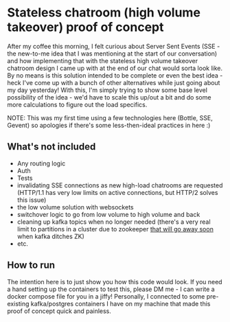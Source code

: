 # Stateless chatroom (high volume takeover) proof of concept

After my coffee this morning, I felt curious about Server Sent Events (SSE - the new-to-me idea that I was mentioning at the start of our conversation)
 and how implementing that with the stateless high volume takeover chatroom design I came up with at the end of our chat would sorta look like. 
By no means is this solution intended to be complete or even the best idea - heck I've come up with a bunch of other alternatives while just going about my day yesterday!
With this, I'm simply trying to show some base level possibility of the idea - we'd have to scale this up/out a bit and do some more calculations to figure out the load specifics.

NOTE: This was my first time using a few technologies here (Bottle, SSE, Gevent) so apologies if there's some less-then-ideal practices in here :)


## What's not included
- Any routing logic
- Auth
- Tests
- invalidating SSE connections as new high-load chatrooms are requested (HTTP/1.1 has very low limits on active connections, but HTTP/2 solves this issue)
- the low volume solution with websockets
- switchover logic to go from low volume to high volume and back
- cleaning up kafka topics when no longer needed (there's a very real limit to partitions in a cluster due to zookeeper [that will go away soon](https://www.confluent.io/blog/kafka-without-zookeeper-a-sneak-peek/#scaling-up) when kafka ditches ZK)
- etc.


## How to run
The intention here is to just show you how this code would look. If you need a hand setting up the containers to test this, please DM me - I can write a docker compose file for you in a jiffy!  Personally, I connected to some pre-existing kafka/postgres containers I have on my machine that made this proof of concept quick and painless.
